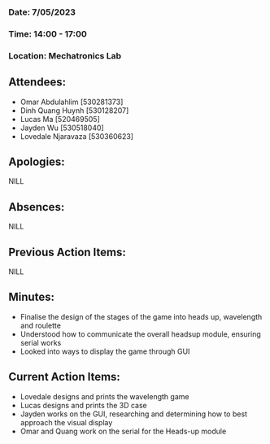 ### ﻿Date: 7/05/2023
### Time: 14:00 - 17:00
### Location: Mechatronics Lab

## Attendees:

- Omar Abdulahlim [530281373]
- Dinh Quang Huynh [530128207]
- Lucas Ma [520469505]
- Jayden Wu [530518040]
- Lovedale Njaravaza [530360623]

## Apologies:

NILL

## Absences:

NILL

## Previous Action Items:

NILL

## Minutes:

- Finalise the design of the stages of the game into heads up, wavelength and roulette
- Understood how to communicate the overall headsup module, ensuring serial works
- Looked into ways to display the game through GUI

## Current Action Items:

- Lovedale designs and prints the wavelength game
- Lucas designs and prints the 3D case
- Jayden works on the GUI, researching and determining how to best approach the visual display
- Omar and Quang work on the serial for the Heads-up module
